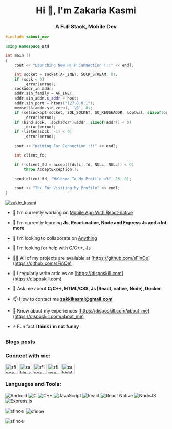 <h1 align="center">Hi 👋, I'm Zakaria Kasmi</h1>
<h3 align="center">A Full Stack, Mobile Dev</h3>



```cpp
#include <about_me>

using namespace std

int main ()
{
    cout << "Launching New HTTP Connection !!!" << endl;

    int socket = socket(AF_INET, SOCK_STREAM, 0);
    if (sock < 0)
        _error(errno);
    sockaddr_in addr;
    addr.sin_family = AF_INET;
    addr.sin_addr.s_addr = host;
    addr.sin_port = htons("127.0.0.1");
    memset(&(addr.sin_zero), '\0', 8);
    if (setsockopt(socket, SOL_SOCKET, SO_REUSEADDR, &optval, sizeof(optval)) < 0)
        _error(errno);
    if (bind(sock, (sockaddr*)&addr, sizeof(addr)) < 0)
        _error(errno);
    if (listen(sock, -1) < 0)
        _error(errno);
    
    cout << "Waiting For Connection !!!" << endl;   

    int client_fd;

    if ((client_fd = accept(fds[i].fd, NULL, NULL)) < 0)
        throw AcceptException();
    
    send(client_fd, "Welcome To My Profile <3", 26, 0);

    cout << "Thx For Visiting My Profile" << endl;
}
```





<p align="left"> <a href="https://twitter.com/zakie_kasmi" target="blank"><img src="https://img.shields.io/twitter/follow/zakie_kasmi?logo=twitter&style=for-the-badge" alt="zakie_kasmi" /></a> </p>

- 🔭 I’m currently working on [Mobile App With React-native](Coming-Soon)

- 🌱 I’m currently learning **Js, React-native, Node and Express Js and a lot more**

- 👯 I’m looking to collaborate on [Anything](Coming-Soon)

- 🤝 I’m looking for help with [C/C++, Js](zakkikasmi@gmail.com)

- 👨‍💻 All of my projects are available at [https://github.com/sFinOe](https://github.com/sFinOe)

- 📝 I regularly write articles on [https://disposkill.com](https://disposkill.com)

- 💬 Ask me about **C/C++, HTML/CSS, Js [React, native, Node], Docker**

- 📫 How to contact me **zakkikasmi@gmail.com**

- 📄 Know about my experiences [https://disposkill.com/about_me](https://disposkill.com/about_me)

- ⚡ Fun fact **I think i'm not funny**

### Blogs posts
<!-- BLOG-POST-LIST:START -->
<!-- BLOG-POST-LIST:END -->

<h3 align="left">Connect with me:</h3>
<p align="left">
<a href="https://dev.to/sfinoe" target="blank"><img align="center" src="https://raw.githubusercontent.com/rahuldkjain/github-profile-readme-generator/master/src/images/icons/Social/devto.svg" alt="sfinoe" height="30" width="40" /></a>
<a href="https://twitter.com/zakie_kasmi" target="blank"><img align="center" src="https://raw.githubusercontent.com/rahuldkjain/github-profile-readme-generator/master/src/images/icons/Social/twitter.svg" alt="zakie_kasmi" height="30" width="40" /></a>
<a href="https://linkedin.com/in/sfinoe" target="blank"><img align="center" src="https://raw.githubusercontent.com/rahuldkjain/github-profile-readme-generator/master/src/images/icons/Social/linked-in-alt.svg" alt="sfinoe" height="30" width="40" /></a>
<a href="https://stackoverflow.com/users/sfinoe" target="blank"><img align="center" src="https://raw.githubusercontent.com/rahuldkjain/github-profile-readme-generator/master/src/images/icons/Social/stack-overflow.svg" alt="sfinoe" height="30" width="40" /></a>
<a href="https://fb.com/zakisblue" target="blank"><img align="center" src="https://raw.githubusercontent.com/rahuldkjain/github-profile-readme-generator/master/src/images/icons/Social/facebook.svg" alt="zakisblue" height="30" width="40" /></a>
</p>

<h3 align="left">Languages and Tools:</h3>

![Android](https://img.shields.io/badge/Android-3DDC84?style=for-the-badge&logo=android&logoColor=white)
![C](https://img.shields.io/badge/c-%2300599C.svg?style=for-the-badge&logo=c&logoColor=white)
![C++](https://img.shields.io/badge/c++-%2300599C.svg?style=for-the-badge&logo=c%2B%2B&logoColor=white)
![JavaScript](https://img.shields.io/badge/javascript-%23323330.svg?style=for-the-badge&logo=javascript&logoColor=%23F7DF1E)
![React](https://img.shields.io/badge/react-%2320232a.svg?style=for-the-badge&logo=react&logoColor=%2361DAFB)
![React Native](https://img.shields.io/badge/react_native-%2320232a.svg?style=for-the-badge&logo=react&logoColor=%2361DAFB)
![NodeJS](https://img.shields.io/badge/node.js-6DA55F?style=for-the-badge&logo=node.js&logoColor=white)
![Express.js](https://img.shields.io/badge/express.js-%23404d59.svg?style=for-the-badge&logo=express&logoColor=%2361DAFB)


<p><img align="left" src="https://github-readme-stats.vercel.app/api/top-langs?username=sfinoe&show_icons=true&locale=en&layout=compact" alt="sfinoe" /></p>

<p>&nbsp;<img align="center" src="https://github-readme-stats.vercel.app/api?username=sfinoe&show_icons=true&locale=en" alt="sfinoe" /></p>

<p><img align="center" src="https://github-readme-streak-stats.herokuapp.com/?user=sfinoe&" alt="sfinoe" /></p>

